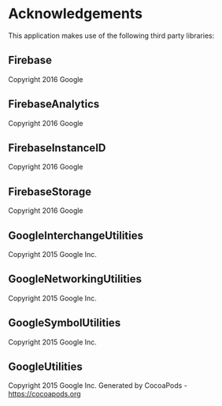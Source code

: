 # Acknowledgements
This application makes use of the following third party libraries:

## Firebase

Copyright 2016 Google

## FirebaseAnalytics

Copyright 2016 Google

## FirebaseInstanceID

Copyright 2016 Google

## FirebaseStorage

Copyright 2016 Google

## GoogleInterchangeUtilities

Copyright 2015 Google Inc.

## GoogleNetworkingUtilities

Copyright 2015 Google Inc.

## GoogleSymbolUtilities

Copyright 2015 Google Inc.

## GoogleUtilities

Copyright 2015 Google Inc.
Generated by CocoaPods - https://cocoapods.org
